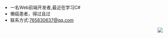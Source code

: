 - 一名Web前端开发者,最近在学习C#
- 懒癌患者，得过且过
- 联系方式:765830637@qq.com

 <img align="right" src="https://github-readme-stats.vercel.app/api/top-langs/?username=KallkaGo&layout=compact)" />

